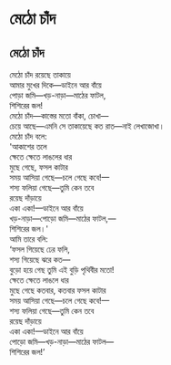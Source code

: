 # মেঠো চাঁদ

## মেঠো চাঁদ

মেঠো চাঁদ রয়েছে তাকায়ে  
আমার মুখের দিকে—ডাইনে আর বাঁয়ে  
পোড়া জমি—খড়-নাড়া—মাঠের ফাটল,  
শিশিরের জল!  
মেঠো চাঁদ—কাস্তের মতো বাঁকা, চোখা—  
চেয়ে আছে—এমনি সে তাকায়েছে কত রাত—নাই লেখাজোখা।  
মেঠো চাঁদ বলে:  
'আকাশের তলে  
ক্ষেতে ক্ষেতে লাঙলের ধার  
মুছে গেছে, ফসল কাটার  
সময় আসিয়া গেছে—চলে গেছে কবে!—  
শস্য ফলিয়া গেছে—তুমি কেন তবে  
রয়েছ দাঁড়ায়ে  
একা একা!—ডাইনে আর বাঁয়ে  
খড়-নাড়া—পোড়ো জমি—মাঠের ফাটল,—  
শিশিরের জল।'  
আমি তারে বলি:  
‘ফসল গিয়েছে ঢের ফলি,  
শস্য গিয়েছে ঝরে কত—  
বুড়ো হয়ে গেছ তুমি এই বুড়ি পৃথিবীর মতো!  
ক্ষেতে ক্ষেতে লাঙলে ধার  
মুছে গেছে কতবার, কতবার ফসল কাটার  
সময় আসিয়া গেছে—চলে গেছে কবে!—  
শস্য ফলিয়া গেছে—তুমি কেন তবে  
রয়েছ দাঁড়ায়ে  
একা একা!—ডাইনে আর বাঁয়ে  
পোড়ো জমি—খড়-নাড়া—মাঠের ফাটল—  
শিশিরের জল!’


